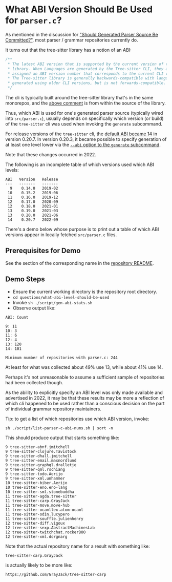 # What ABI Version Should Be Used for `parser.c`?

As mentioned in the discussion for ["Should Generated Parser Source Be
Committed?"](../should-parser-source-be-committed/README.md), most
parser / grammar repositories currently do.

It turns out that the tree-sitter library has a notion of an ABI:

```c
/**
 * The latest ABI version that is supported by the current version of the
 * library. When Languages are generated by the Tree-sitter CLI, they are
 * assigned an ABI version number that corresponds to the current CLI version.
 * The Tree-sitter library is generally backwards-compatible with languages
 * generated using older CLI versions, but is not forwards-compatible.
 */
```

The cli is typically built around the tree-sitter library that's in
the same monorepos, and the [above
comment](https://github.com/tree-sitter/tree-sitter/blob/5766b8a0a785ea34fceb479a94f7fe24c9daae2f/lib/include/tree_sitter/api.h#L17-L23)
is from within the source of the library.

Thus, which ABI is used for one's generated parser source (typically
wired into `src/parser.c`), usually depends on specifically which
version (or build) of the `tree-sitter` cli was used when invoking the
`generate` subcommand.

For release versions of the `tree-sitter` cli, the [default ABI became
14](https://github.com/tree-sitter/tree-sitter/commit/e2fe380a08408ff42eada21f8723f653e6da6606)
in version 0.20.7.  In version 0.20.3, it became possible to specify
generation of at least one level lower via the [`--abi` option to the
`generate`
subcommand](https://github.com/tree-sitter/tree-sitter/pull/1599/commits/516fd6f6def1615cb5dc004ab41c348c7de6d182).

Note that these changes occurred in 2022.

The following is an incomplete table of which versions used which ABI levels:

```
ABI   Version   Release
---   -------   -------
  9    0.14.0   2019-02
 10    0.15.2   2019-06
 11    0.16.0   2019-12
 12    0.17.0   2020-09
 12    0.18.0   2021-01
 13    0.19.0   2021-03
 13    0.20.0   2021-06
 14    0.20.7   2022-09
```

There's a demo below whose purpose is to print out a table of which
ABI versions appear in locally fetched `src/parser.c` files.

## Prerequisites for Demo

See the section of the corresponding name in the [repository
README](../../README.md).

## Demo Steps

* Ensure the current working directory is the repository root directory.
* `cd questions/what-abi-level-should-be-used`
* Invoke `sh ./script/gen-abi-stats.sh`
* Observe output like:

```
ABI: Count

9: 11
10: 3
11: 6
12: 4
13: 120
14: 101

Minimum number of repositories with parser.c: 244
```

At least for what was collected about 49% use 13, while about 41% use
14.

Perhaps it's not unreasonable to assume a sufficient sample of
repositories had been collected though.

As the ability to explicitly specify an ABI level was only made
available and advertised in 2022, it may be that these results may be
more a reflection of which cli happened to be used rather than a
conscious decision on the part of individual grammar repository
maintainers.

Tip: to get a list of which repositories use which ABI version, invoke:

```
sh ./script/list-parser-c-abi-nums.sh | sort -n
```

This should produce output that starts something like:

```
9 tree-sitter-abnf.jmitchell
9 tree-sitter-clojure.Tavistock
9 tree-sitter-dhall.jmitchell
9 tree-sitter-email.maxnordlund
9 tree-sitter-graphql.dralletje
9 tree-sitter-qml.rschiang
9 tree-sitter-todo.Aerijo
9 tree-sitter-xml.unhammer
10 tree-sitter-biber.Aerijo
10 tree-sitter-eno.eno-lang
10 tree-sitter-sml.stonebuddha
11 tree-sitter-agda.tree-sitter
11 tree-sitter-carp.GrayJack
11 tree-sitter-move.move-hub
11 tree-sitter-ocamllex.atom-ocaml
11 tree-sitter-odin.lucypero
11 tree-sitter-souffle.julienhenry
12 tree-sitter-diff.vigoux
12 tree-sitter-sexp.AbstractMachinesLab
12 tree-sitter-twitchchat.rockerBOO
12 tree-sitter-xml.dorgnarg
```

Note that the actual repository name for a result with something like:

```
tree-sitter-carp.GrayJack
```

is actually likely to be more like:

```
https://github.com/GrayJack/tree-sitter-carp
```

